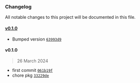 ### Changelog

All notable changes to this project will be documented in this file. 

#### [v0.1.0](https://github.com/zumerlab/zumerbox-npm-init/compare/v0.1.0...v0.1.0)

- Bumped version [`63993d9`](https://github.com/zumerlab/zumerbox-npm-init/commit/63993d9275d02610cdaad8aca7765e2d8bd893b7)

#### v0.1.0

> 26 March 2024

- first commit [`061b19f`](https://github.com/zumerlab/zumerbox-npm-init/commit/061b19f50ddbd42d1f5ba8cbc05540cabef37c08)
- chore pkg [`33229de`](https://github.com/zumerlab/zumerbox-npm-init/commit/33229dec819f927b3751d73a7c11e54542519e13)
